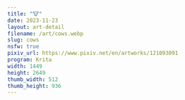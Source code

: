 ```yaml
---
title: "🐮"
date: 2023-11-23
layout: art-detail
filename: /art/cows.webp
slug: cows
nsfw: true
pixiv_url: https://www.pixiv.net/en/artworks/121093091
program: Krita
width: 1449
height: 2649
thumb_width: 512
thumb_height: 936
---
```

